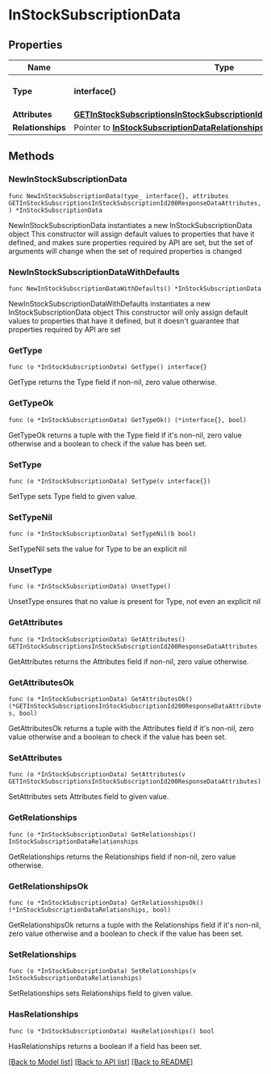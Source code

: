 # InStockSubscriptionData

## Properties

Name | Type | Description | Notes
------------ | ------------- | ------------- | -------------
**Type** | **interface{}** | The resource&#39;s type | 
**Attributes** | [**GETInStockSubscriptionsInStockSubscriptionId200ResponseDataAttributes**](GETInStockSubscriptionsInStockSubscriptionId200ResponseDataAttributes.md) |  | 
**Relationships** | Pointer to [**InStockSubscriptionDataRelationships**](InStockSubscriptionDataRelationships.md) |  | [optional] 

## Methods

### NewInStockSubscriptionData

`func NewInStockSubscriptionData(type_ interface{}, attributes GETInStockSubscriptionsInStockSubscriptionId200ResponseDataAttributes, ) *InStockSubscriptionData`

NewInStockSubscriptionData instantiates a new InStockSubscriptionData object
This constructor will assign default values to properties that have it defined,
and makes sure properties required by API are set, but the set of arguments
will change when the set of required properties is changed

### NewInStockSubscriptionDataWithDefaults

`func NewInStockSubscriptionDataWithDefaults() *InStockSubscriptionData`

NewInStockSubscriptionDataWithDefaults instantiates a new InStockSubscriptionData object
This constructor will only assign default values to properties that have it defined,
but it doesn't guarantee that properties required by API are set

### GetType

`func (o *InStockSubscriptionData) GetType() interface{}`

GetType returns the Type field if non-nil, zero value otherwise.

### GetTypeOk

`func (o *InStockSubscriptionData) GetTypeOk() (*interface{}, bool)`

GetTypeOk returns a tuple with the Type field if it's non-nil, zero value otherwise
and a boolean to check if the value has been set.

### SetType

`func (o *InStockSubscriptionData) SetType(v interface{})`

SetType sets Type field to given value.


### SetTypeNil

`func (o *InStockSubscriptionData) SetTypeNil(b bool)`

 SetTypeNil sets the value for Type to be an explicit nil

### UnsetType
`func (o *InStockSubscriptionData) UnsetType()`

UnsetType ensures that no value is present for Type, not even an explicit nil
### GetAttributes

`func (o *InStockSubscriptionData) GetAttributes() GETInStockSubscriptionsInStockSubscriptionId200ResponseDataAttributes`

GetAttributes returns the Attributes field if non-nil, zero value otherwise.

### GetAttributesOk

`func (o *InStockSubscriptionData) GetAttributesOk() (*GETInStockSubscriptionsInStockSubscriptionId200ResponseDataAttributes, bool)`

GetAttributesOk returns a tuple with the Attributes field if it's non-nil, zero value otherwise
and a boolean to check if the value has been set.

### SetAttributes

`func (o *InStockSubscriptionData) SetAttributes(v GETInStockSubscriptionsInStockSubscriptionId200ResponseDataAttributes)`

SetAttributes sets Attributes field to given value.


### GetRelationships

`func (o *InStockSubscriptionData) GetRelationships() InStockSubscriptionDataRelationships`

GetRelationships returns the Relationships field if non-nil, zero value otherwise.

### GetRelationshipsOk

`func (o *InStockSubscriptionData) GetRelationshipsOk() (*InStockSubscriptionDataRelationships, bool)`

GetRelationshipsOk returns a tuple with the Relationships field if it's non-nil, zero value otherwise
and a boolean to check if the value has been set.

### SetRelationships

`func (o *InStockSubscriptionData) SetRelationships(v InStockSubscriptionDataRelationships)`

SetRelationships sets Relationships field to given value.

### HasRelationships

`func (o *InStockSubscriptionData) HasRelationships() bool`

HasRelationships returns a boolean if a field has been set.


[[Back to Model list]](../README.md#documentation-for-models) [[Back to API list]](../README.md#documentation-for-api-endpoints) [[Back to README]](../README.md)


